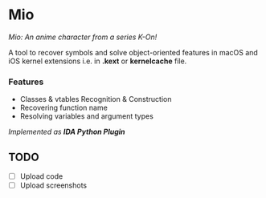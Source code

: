 # Mio
*Mio: An anime character from a series K-On!*

A tool to recover symbols and solve object-oriented features in macOS and iOS kernel extensions i.e. in **.kext** or **kernelcache** file.

### Features
* Classes & vtables Recognition & Construction
* Recovering function name
* Resolving variables and argument types

*Implemented as __IDA Python Plugin__*

## TODO
- [ ] Upload code
- [ ] Upload screenshots
